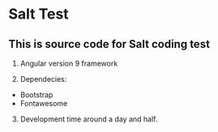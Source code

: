# Salt Test

## This is source code for Salt coding test

1. Angular version 9 framework

2. Dependecies: 
  - Bootstrap 
  - Fontawesome

3. Development time around a day and half.

